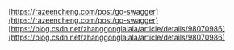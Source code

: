 [https://razeencheng.com/post/go-swagger](https://razeencheng.com/post/go-swagger)
[https://blog.csdn.net/zhanggonglalala/article/details/98070986](https://blog.csdn.net/zhanggonglalala/article/details/98070986)
